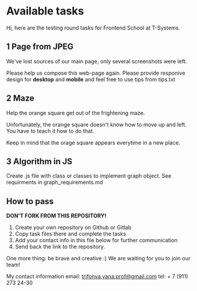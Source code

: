 # Available tasks
Hi, here are the testing round tasks for Frontend School at T-Systems.

## 1 Page from JPEG
We've lost sources of our main page, only several screenshots were left.

Please help us compose this web-page again.
Please provide responive design for **desktop** and **mobile** and feel free to use tips from tips.txt

## 2 Maze
Help the orange square get out of the frightening maze.

Unfortunately, the orange square doesn't know how to move up and left.
You have to teach it how to do that.

Keep in mind that the orage square appears everytime in a new place.

## 3 Algorithm in JS
Create .js file with class or classes to implement graph object. See requirments in graph_requirements.md


## How to pass
**DON'T FORK FROM THIS REPOSITORY!**

1. Create your own repository on Github or Gitlab
2. Copy task files there and complete the tasks
3. Add your contact info in this file below for further communication
4. Send back the link to the repository.

One more thing: be brave and creative :)
We are waiting for you to join our team!


My contact information
email: trifonva.yana.prof@gmail.com
tel:   + 7 (911) 273 24-30
